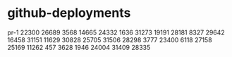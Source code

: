 # github-deployments

pr-1
22300
26689
3568
14665
24332
1636
31273
19191
28181
8327
29642
16458
31151
11629
30828
25705
31506
28298
3777
23400
6118
27158
25169
11262
457
3628
1946
24004
31409
28335
